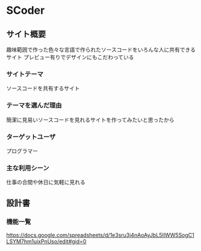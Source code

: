 # SCoder

## サイト概要
趣味範囲で作った色々な言語で作られたソースコードをいろんな人に共有できるサイト
プレビュー有りでデザインにもこだわっている

### サイトテーマ
ソースコードを共有するサイト

### テーマを選んだ理由
簡潔に見易いソースコードを見れるサイトを作ってみたいと思ったから

### ターゲットユーザ
プログラマー

### 主な利用シーン
仕事の合間や休日に気軽に見れる

## 設計書

### 機能一覧
https://docs.google.com/spreadsheets/d/1e3sru3j4nAoAyJbL5lIWW5SogC1LSYM7hm1uixPnUso/edit#gid=0


